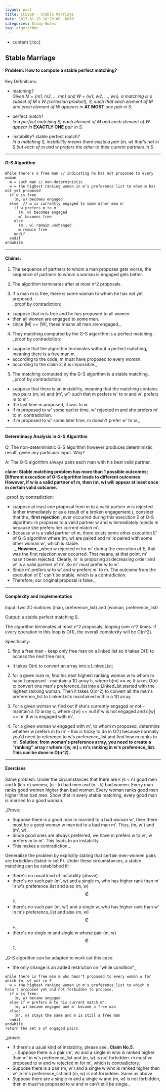 ```yaml
---
layout: post
title: ICS260 - Stable Marriage
date: 2017-01-10 16:20:00 -0800
categories: Study-Notes
tag: algorithms
---
```


* content
{:toc}



## Stable Marriage

#### Problem: How to compute a stable perfect matching?

Key Definitions:  
* matching?  
_Given M = {m1, m2, ... mn} and W = {w1, w2, ..., wn}, a matching is a subset of M x W (cartesian product), S, such that each element of M and each element of W appears in_ __AT MOST__ _one pair in S._

* perfect match?  
_In a perfect matching S, each element of M and each element of W appear in_ __EXACTLY ONE__ _pair in S._

* instability? stable perfect match?  
_In a matching S, instability means there exists a pair (m, w) that's not in S but each of m and w prefers the other to their current partners in S_

---

#### G-S Algorithm

```
While there’s a free man // indicating he has not proposed to every woman
  m = such man // non-deterministic
  w = the highest ranking women in m’s preference list to whom m has not yet proposed
  if w is free
    (m, w) becomes engaged
  else  // w is currently engaged to some other man m'
    if w prefers m to m'
      (m, w) becomes engaged
      m' becomes free
    else
      (m', w) remain unchanged
      m remain free
    endif
  endif
endwhile
```

---

#### Claims:  

1. The sequence of partners to whom a man proposes gets worse; the sequence of partners to whom a woman is engaged gets better.

2. The algorithm terminates after at most n^2 proposals.

3. If a man m is free, there is some woman to whom he has not yet proposed.  
_proof by contradiction:  
- suppose that m is free and he has proposed to all women.  
- then all women are engaged to some men.  
- since |M| == |W|, these means all men are engaged._  

4. They matching computed by the G-S algorithm is a perfect matching.  
_proof by contradiction:  
- suppose that the algorithm terminates without a perfect matching, meaning there is a free man m.  
- according to the code, m must have proposed to every woman.  
- according to the claim 3, it is impossible._  

5. The matching computed by the G-S algorithm is a stable matching.  
_proof by contradiction:  
- suppose that there is an instability, meaning that the matching contains two pairs (m, w) and (m', w') such that m prefers w' to w and w' prefers m to m'.  
- the last time m proposed, it was to w.  
- if m proposed to w' some earlier time, w' rejected m and she prefers m' to m, contradiction.  
- if m proposed to w' some later time, m doesn't prefer w' to w._  

---

#### Determinacy Analysis in G-S Algorithm

Q: The non-deterministic G-S algorithm however produces deterministic result, given any particular input. Why?

A: The G-S algorithm always pairs each man with his best valid partner.  

__claim: Stable matching problem has more than 1 possible outcomes; Different execution of G-S algorithm leads to different outcomes. However, if w is a valid partner of m, then (m, w) will appear at least once in certain valid outcome.__

_proof by contradiction:  
- suppose at least one proposal from m to a valid partner w is rejected (either immediately or as a result of a broken engagement.), consider that the_ __first rejection__ _ever occurred during this execution E of G-S algorithm: m proposes to a valid partner w and w immediately rejects m because she prefers her current match m'.  
- Because w is a valid partner of m, there exists some other execution E' of G-S algorithm where (m, w) are paired and m' is paired with some other woman w', which is stable.  
-_ __However__, _when w rejected m for m' during the execution of E, that was the first rejection ever occurred. That means, at that point, m' hasn't been rejected. Clearly, m' is proposing at decreasing order and w' is a valid partner of m'. So m' must prefer w to w'.  
- Since m' prefers w to w' and w prefers m' to m. The outcome from the execution of E' can't be stable, which is a contradiction.  
- Therefore, our original proposal is false._    

---

#### Complexity and Implementation

Input: two 2D matrices (man, preference_list) and (woman, preference_list)  

Output: a stable perfect matching S.  

The algorithm terminates at most n^2 proposals, looping over n^2 times. If every operation in this loop is O(1), the overall complexity will be O(n^2).  

Specifically:  

1. find a free man - keep only free man on a linked list so it takes O(1) to access the next free man;  

* It takes O(n) to convert an array into a LinkedList;  

2. for a given man m, find his next highest ranking woman w to whom m hasn't proposed - maintain a 1D array h, where h[m] == w; It takes O(n) to convert one man's preference_list into a LinkedList started with the highest ranking woman. Then it takes O(n^2) to convert all the men's preference_list to LinkedLists maintained within a 1D array.  

3. For a given woman w, find out if she's currently engaged or not - maintain a 1D array c, where c[w] == null if w is not engaged and c[w] == m' if w is engaged with m'.  

4. For a given woman w engaged with m', to whom m proposed, determine whether w prefers m to m' - this is tricky to do in O(1) because normally you'd need to reference to w's preference_list and find how m ranks to m'. __Solution: from woman's preference array, you need to create a "ranking" array r where r[w, m] = m's ranking in w's preference_list. This can be done in O(n^2).__  

---

#### Exercises

Same problem. Under the circumstances that there are k (k < n) good men and k (k < n) women, (n - k) bad men and (n - k) bad women. Every man ranks good women higher than bad women. Every woman ranks good men higher than bad men. Show that in every stable matching, every good man is married to a good woman.  

_Prove:  
- Suppose there is a good man m married to a bad woman w', then there must be a good woman w married to a bad man m'. Thus, (m, w') and (m', w).  
- Since good ones are always preferred, we have m prefers w to w', w prefers m to m'. This leads to an instability.  
- This makes a contradiction._  

Generalize the problem by explicitly stating that certain men-women pairs are forbidden (listed in set F). Under these circumstances, a stable matching can be established if:  
* there's no usual kind of instability (above).  
* there's no such pair (m', w) and a single m, who has higher rank than m' in w's preference_list and also (m, w) $$ \notin $$ F.  
* there's no such pair (m, w') and a single w, who has higher rank than w' in m's preference_list and also (m, w) $$ \notin $$ F.  
* there's no single m and single w whose pair (m, w) $$ \notin $$ F.  

_G-S algorithm can be adapted to work out this case:  
- the only change is an added restriction on "while condition"_  


```
while there is free man m who hasn't proposed to every woman w for which (m, w) not in F
  w = the highest ranking women in m's preference_list to which m hasn't proposed yet and not forbidden to propose.
  if w is free:
    (m, w) became engaged
  else if w prefers m to his current match m':
    (m, w) became engaged and m' became a free man
  else:
    (m', w) stays the same and m is still a free man
  endif
endwhile
return the set S of engaged pairs
```

_prove:  
- If there's a usual kind of instability, please see_ __Claim No.5__.  
_- Suppose there is a pair (m', w) and a single m who is ranked higher than m' in w's preference_list and (m, w) is not forbidden. m must've  proposed to w and w rejected m for m', which is contradictory.  
- Suppose there is a pair (m, w') and a single w who is ranked higher than w' in m's preference_list and (m, w) is not forbidden. Same as above.  
- Suppose there are a single m and a single w and (m, w) is not forbidden, then m must've proposed to w and w can't still be single._  

